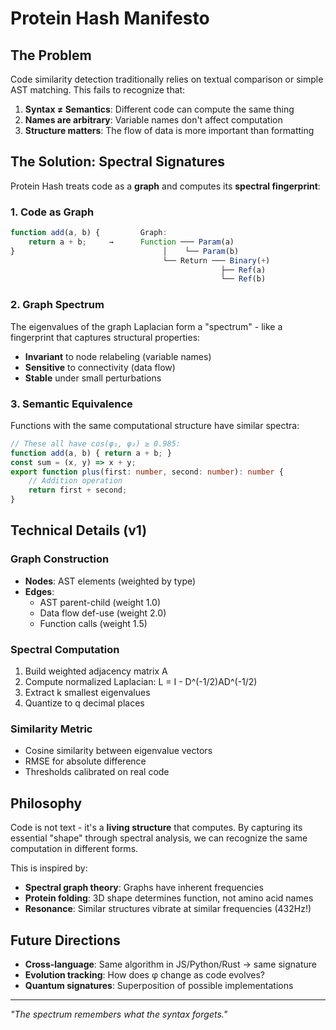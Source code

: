 # Protein Hash Manifesto

## The Problem

Code similarity detection traditionally relies on textual comparison or simple AST matching. This fails to recognize that:

1. **Syntax ≠ Semantics**: Different code can compute the same thing
2. **Names are arbitrary**: Variable names don't affect computation
3. **Structure matters**: The flow of data is more important than formatting

## The Solution: Spectral Signatures

Protein Hash treats code as a **graph** and computes its **spectral fingerprint**:

### 1. Code as Graph
```typescript
function add(a, b) {         Graph:
    return a + b;     →      Function ─── Param(a)
}                                 │    └── Param(b)
                                  └── Return ─── Binary(+)
                                               ├── Ref(a)
                                               └── Ref(b)
```

### 2. Graph Spectrum
The eigenvalues of the graph Laplacian form a "spectrum" - like a fingerprint that captures structural properties:

- **Invariant** to node relabeling (variable names)
- **Sensitive** to connectivity (data flow)
- **Stable** under small perturbations

### 3. Semantic Equivalence
Functions with the same computational structure have similar spectra:

```typescript
// These all have cos(φ₁, φ₂) ≥ 0.985:
function add(a, b) { return a + b; }
const sum = (x, y) => x + y;
export function plus(first: number, second: number): number {
    // Addition operation
    return first + second;
}
```

## Technical Details (v1)

### Graph Construction
- **Nodes**: AST elements (weighted by type)
- **Edges**: 
  - AST parent-child (weight 1.0)
  - Data flow def-use (weight 2.0)  
  - Function calls (weight 1.5)

### Spectral Computation
1. Build weighted adjacency matrix A
2. Compute normalized Laplacian: L = I - D^(-1/2)AD^(-1/2)
3. Extract k smallest eigenvalues
4. Quantize to q decimal places

### Similarity Metric
- Cosine similarity between eigenvalue vectors
- RMSE for absolute difference
- Thresholds calibrated on real code

## Philosophy

Code is not text - it's a **living structure** that computes. By capturing its essential "shape" through spectral analysis, we can recognize the same computation in different forms.

This is inspired by:
- **Spectral graph theory**: Graphs have inherent frequencies
- **Protein folding**: 3D shape determines function, not amino acid names
- **Resonance**: Similar structures vibrate at similar frequencies (432Hz!)

## Future Directions

- **Cross-language**: Same algorithm in JS/Python/Rust → same signature
- **Evolution tracking**: How does φ change as code evolves?
- **Quantum signatures**: Superposition of possible implementations

---

*"The spectrum remembers what the syntax forgets."*